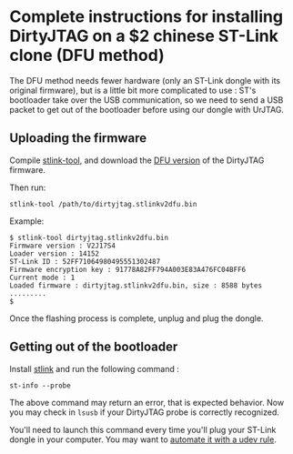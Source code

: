 # Complete instructions for installing DirtyJTAG on a $2 chinese ST-Link clone (DFU method)

The DFU method needs fewer hardware (only an ST-Link dongle with its original firmware), but is a little bit more complicated to use : ST's bootloader take over the USB communication, so we need to send a USB packet to get out of the bootloader before using our dongle with UrJTAG.

## Uploading the firmware

Compile [stlink-tool](https://github.com/jeanthom/stlink-tool), and download the [DFU version](https://github.com/dirtyjtag/DirtyJTAG/releases) of the DirtyJTAG firmware.

Then run:

```
stlink-tool /path/to/dirtyjtag.stlinkv2dfu.bin
```

Example:

```
$ stlink-tool dirtyjtag.stlinkv2dfu.bin
Firmware version : V2J17S4
Loader version : 14152
ST-Link ID : 52FF71064980495551302487
Firmware encryption key : 91778A82FF794A003E83A476FC04BFF6
Current mode : 1
Loaded firmware : dirtyjtag.stlinkv2dfu.bin, size : 8588 bytes
.........
$ 
```

Once the flashing process is complete, unplug and plug the dongle.

## Getting out of the bootloader

Install [stlink](https://github.com/texane/stlink) and run the following command :

```
st-info --probe
```

The above command may return an error, that is expected behavior. Now you may check in `lsusb` if your DirtyJTAG probe is correctly recognized.

You'll need to launch this command every time you'll plug your ST-Link dongle in your computer. You may want to [automate it with a udev rule](https://lujji.github.io/blog/installing-blackmagic-via-stlink-bootloader/).
